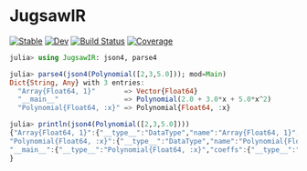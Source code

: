 # JugsawIR

[![Stable](https://img.shields.io/badge/docs-stable-blue.svg)](https://GiggleLiu.github.io/JugsawIR.jl/stable/)
[![Dev](https://img.shields.io/badge/docs-dev-blue.svg)](https://GiggleLiu.github.io/JugsawIR.jl/dev/)
[![Build Status](https://github.com/GiggleLiu/JugsawIR.jl/actions/workflows/CI.yml/badge.svg?branch=main)](https://github.com/GiggleLiu/JugsawIR.jl/actions/workflows/CI.yml?query=branch%3Amain)
[![Coverage](https://codecov.io/gh/GiggleLiu/JugsawIR.jl/branch/main/graph/badge.svg)](https://codecov.io/gh/GiggleLiu/JugsawIR.jl)

```julia
julia> using JugsawIR: json4, parse4

julia> parse4(json4(Polynomial([2,3,5.0])); mod=Main)
Dict{String, Any} with 3 entries:
  "Array{Float64, 1}"       => Vector{Float64}
  "__main__"                => Polynomial(2.0 + 3.0*x + 5.0*x^2)
  "Polynomial{Float64, :x}" => Polynomial{Float64, :x}

julia> println(json4(Polynomial([2,3,5.0])))
{"Array{Float64, 1}":{"__type__":"DataType","name":"Array{Float64, 1}","fieldtypes":[]},
"Polynomial{Float64, :x}":{"__type__":"DataType","name":"Polynomial{Float64, :x}","fieldtypes":["Array{Float64, 1}"]},
"__main__":{"__type__":"Polynomial{Float64, :x}","coeffs":{"__type__":"Array{Float64, 1}","size":[3],"storage":"AAAAAAAAAEAAAAAAAAAIQAAAAAAAABRA"}}
}
```